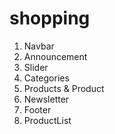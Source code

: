 # shopping

1. Navbar
2. Announcement
3. Slider
4. Categories
5. Products & Product
6. Newsletter
7. Footer
8. ProductList
